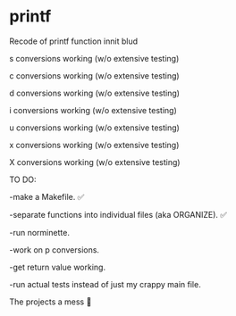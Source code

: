 # printf
Recode of printf function innit blud

s conversions working (w/o extensive testing)

c conversions working (w/o extensive testing)

d conversions working (w/o extensive testing)

i conversions working (w/o extensive testing)

u conversions working (w/o extensive testing)

x conversions working (w/o extensive testing)

X conversions working (w/o extensive testing)



TO DO:

-make a Makefile. ✅

-separate functions into individual files (aka ORGANIZE). ✅

-run norminette.

-work on p conversions.

-get return value working.

-run actual tests instead of just my crappy main file.

The projects a mess 🥳
